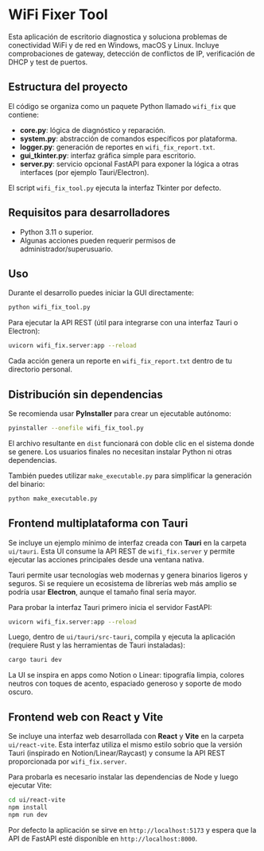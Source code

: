# WiFi Fixer Tool

Esta aplicación de escritorio diagnostica y soluciona problemas de conectividad WiFi y de red en Windows, macOS y Linux. Incluye comprobaciones de gateway, detección de conflictos de IP, verificación de DHCP y test de puertos.

## Estructura del proyecto

El código se organiza como un paquete Python llamado `wifi_fix` que contiene:

- **core.py**: lógica de diagnóstico y reparación.
- **system.py**: abstracción de comandos específicos por plataforma.
- **logger.py**: generación de reportes en `wifi_fix_report.txt`.
- **gui_tkinter.py**: interfaz gráfica simple para escritorio.
- **server.py**: servicio opcional FastAPI para exponer la lógica a otras interfaces (por ejemplo Tauri/Electron).

El script `wifi_fix_tool.py` ejecuta la interfaz Tkinter por defecto.

## Requisitos para desarrolladores

- Python 3.11 o superior.
- Algunas acciones pueden requerir permisos de administrador/superusuario.

## Uso

Durante el desarrollo puedes iniciar la GUI directamente:

```bash
python wifi_fix_tool.py
```

Para ejecutar la API REST (útil para integrarse con una interfaz Tauri o Electron):

```bash
uvicorn wifi_fix.server:app --reload
```

Cada acción genera un reporte en `wifi_fix_report.txt` dentro de tu directorio personal.

## Distribución sin dependencias

Se recomienda usar **PyInstaller** para crear un ejecutable autónomo:

```bash
pyinstaller --onefile wifi_fix_tool.py
```

El archivo resultante en `dist` funcionará con doble clic en el sistema donde se genere. Los usuarios finales no necesitan instalar Python ni otras dependencias.

También puedes utilizar `make_executable.py` para simplificar la generación del binario:

```bash
python make_executable.py
```


## Frontend multiplataforma con Tauri

Se incluye un ejemplo mínimo de interfaz creada con **Tauri** en la carpeta `ui/tauri`.
Esta UI consume la API REST de `wifi_fix.server` y permite ejecutar las acciones
principales desde una ventana nativa.

Tauri permite usar tecnologías web modernas y genera binarios ligeros y seguros.
Si se requiere un ecosistema de librerías web más amplio se podría usar
**Electron**, aunque el tamaño final sería mayor.

Para probar la interfaz Tauri primero inicia el servidor FastAPI:

```bash
uvicorn wifi_fix.server:app --reload
```

Luego, dentro de `ui/tauri/src-tauri`, compila y ejecuta la aplicación
(requiere Rust y las herramientas de Tauri instaladas):

```bash
cargo tauri dev
```

La UI se inspira en apps como Notion o Linear: tipografía limpia, colores
neutros con toques de acento, espaciado generoso y soporte de modo oscuro.

## Frontend web con React y Vite

Se incluye una interfaz web desarrollada con **React** y **Vite** en la carpeta `ui/react-vite`. Esta interfaz utiliza el mismo estilo sobrio que la versión Tauri (inspirado en Notion/Linear/Raycast) y consume la API REST proporcionada por `wifi_fix.server`.

Para probarla es necesario instalar las dependencias de Node y luego ejecutar Vite:

```bash
cd ui/react-vite
npm install
npm run dev
```

Por defecto la aplicación se sirve en `http://localhost:5173` y espera que la API de FastAPI esté disponible en `http://localhost:8000`.
